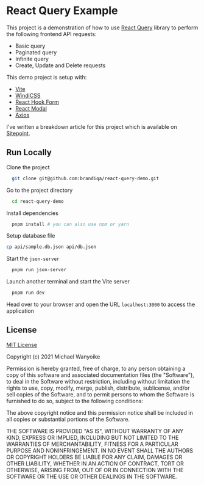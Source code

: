 # React Query Example

This project is a demonstration of how to use [React Query](https://react-query.tanstack.com) library to perform the following frontend API requests:

- Basic query
- Paginated query
- Infinite query
- Create, Update and Delete requests

This demo project is setup with:

- [Vite](https://vitejs.dev/)
- [WindiCSS](https://windicss.org/)
- [React Hook Form](https://react-hook-form.com/)
- [React Modal](http://reactcommunity.org/react-modal/)
- [Axios](https://github.com/axios/axios)

I've written a breakdown article for this project which is available on [Sitepoint](https://www.sitepoint.com/blog/).

## Run Locally

Clone the project

```bash
  git clone git@github.com:brandiqa/react-query-demo.git
```

Go to the project directory

```bash
  cd react-query-demo
```

Install dependencies

```bash
  pnpm install # you can also use npm or yarn
```

Setup database file

```bash
cp api/sample.db.json api/db.json
```

Start the `json-server`

```bash
  pnpm run json-server
```

Launch another terminal and start the Vite server

```bash
  pnpm run dev
```

Head over to your browser and open the URL `localhost:3000` to access the application

## License

[MIT License](https://choosealicense.com/licenses/mit/)

Copyright (c) 2021 Michael Wanyoike

Permission is hereby granted, free of charge, to any person obtaining a copy
of this software and associated documentation files (the "Software"), to deal
in the Software without restriction, including without limitation the rights
to use, copy, modify, merge, publish, distribute, sublicense, and/or sell
copies of the Software, and to permit persons to whom the Software is
furnished to do so, subject to the following conditions:

The above copyright notice and this permission notice shall be included in all
copies or substantial portions of the Software.

THE SOFTWARE IS PROVIDED "AS IS", WITHOUT WARRANTY OF ANY KIND, EXPRESS OR
IMPLIED, INCLUDING BUT NOT LIMITED TO THE WARRANTIES OF MERCHANTABILITY,
FITNESS FOR A PARTICULAR PURPOSE AND NONINFRINGEMENT. IN NO EVENT SHALL THE
AUTHORS OR COPYRIGHT HOLDERS BE LIABLE FOR ANY CLAIM, DAMAGES OR OTHER
LIABILITY, WHETHER IN AN ACTION OF CONTRACT, TORT OR OTHERWISE, ARISING FROM,
OUT OF OR IN CONNECTION WITH THE SOFTWARE OR THE USE OR OTHER DEALINGS IN THE
SOFTWARE.
